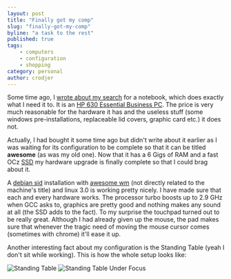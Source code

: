 ```yaml
---
layout: post
title: "Finally got my comp"
slug: "finally-got-my-comp"
byline: "a task to the rest"
published: true
tags:
    - computers
    - configuration
    - shopping
category: personal
author: crodjer
---
```


Some time ago, I [wrote about my search](/personal/2011/08/11/what-i-learnt-about-buying-computers/)
for a notebook, which does exactly what I need it to. It is an [HP 630
Essential Business PC](http://www.flipkart.com/computers/laptops/hp/itmczxzyhgkabvgp).
The price is very much reasonable for the hardware it has and the useless stuff
(some windows pre-installations, replaceable lid covers, graphic card etc.) it
does not.

Actually, I had bought it some time ago but didn't write about it earlier as I
was waiting for its configuration to be complete so that it can be titled
**awesome** (as was my old one). Now that it has a 6 Gigs of RAM and a fast OCz
[SSD](http://en.wikipedia.org/wiki/Solid-state_drive) my hardware upgrade is
finally complete so that I could brag about it.

A [debian sid](http://www.debian.org/releases/sid/) installation with [awesome
wm](http://awesome.naquadah.org/) (not directly related to the machine's title)
and linux 3.0 is working pretty nicely. I have made sure that each and every
hardware works. The processor turbo boosts up to 2.9 GHz when GCC asks to,
graphics are pretty good and nothing makes any sound at all (the SSD adds to
the fact). To my surprise the touchpad turned out to be really great. Although
I had already given up the mouse, the pad makes sure that whenever the tragic
need of moving the mouse cursor comes (sometimes with chrome) it'll ease it up.

Another interesting fact about my configuration is the Standing Table (yeah I
don't sit while working). This is how the whole setup looks like:

![Standing Table](http://i1105.photobucket.com/albums/h356/crodjer/Blog%20Posts/Standing%20Table/Image0123.jpg)
![Standing Table Under Focus](http://i1105.photobucket.com/albums/h356/crodjer/Blog%20Posts/Standing%20Table/Image0124.jpg)
